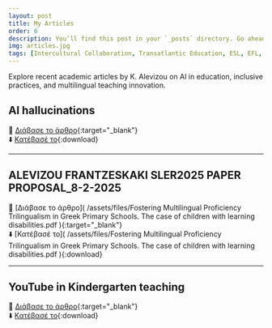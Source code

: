 ```yaml
---
layout: post
title: My Articles
order: 6
description: You’ll find this post in your `_posts` directory. Go ahead and edit it and re-build the site to see your changes.
img: articles.jpg
tags: [Intercultural Collaboration, Transatlantic Education, ESL, EFL, Inclusive Practices, AI in Education, Multilingualism, Educational Innovation, Teacher Exchange, EdTech]
---
```



 Explore recent academic articles by K. Alevizou on AI in education, inclusive practices, and multilingual teaching innovation.


## AI hallucinations

📄 [Διάβασε το άρθρο]( /assets/files/AI%20hallucinations.pdf ){:target="_blank"}  
⬇️ [Κατέβασέ το]( /assets/files/AI%20hallucinations.pdf ){:download}

---

## ALEVIZOU FRANTZESKAKI SLER2025 PAPER PROPOSAL_8-2-2025

📄 [Διάβασε το άρθρο]( /assets/files/Fostering Multilingual Proficiency Trilingualism in Greek Primary Schools. The case of children with learning disabilities.pdf ){:target="_blank"}  
⬇️ [Κατέβασέ το]( /assets/files/Fostering Multilingual Proficiency Trilingualism in Greek Primary Schools. The case of children with learning disabilities.pdf ){:download}

---

## YouTube in Kindergarten teaching

📄 [Διάβασε το άρθρο]( /assets/files/YouTube%20in%20Kindergarten%20teaching.pdf ){:target="_blank"}  
⬇️ [Κατέβασέ το]( /assets/files/YouTube%20in%20Kindergarten%20teaching.pdf ){:download}
